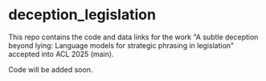 # deception_legislation
This repo contains the code and data links for the work "A subtle deception beyond lying: Language models for strategic phrasing in legislation" accepted into ACL 2025 (main).

Code will be added soon.
